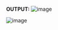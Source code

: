 **OUTPUT:**
  ![image](https://github.com/SaiTejaSri22/DevOps_Project/assets/144007194/ee52ff1b-92ff-47dc-946f-bfd635ade875)

  ![image](https://github.com/SaiTejaSri22/DevOps_Project/assets/144007194/4e8e832e-5215-4e10-b479-119a8d442ce6)

